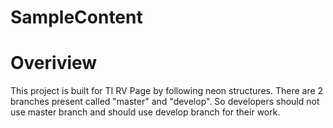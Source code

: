 # SampleContent
Overiview
=============================
This project is built for TI RV Page by following neon structures. There are 2 branches present called "master" and "develop". So developers should not use master branch and should use develop branch for their work.
